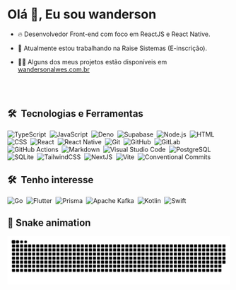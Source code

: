 # Olá 👋, Eu sou wanderson

- 🔥 Desenvolvedor Front-end com foco em ReactJS e React Native.

- 🔭 Atualmente estou trabalhando na Raise Sistemas (E-inscrição).

- 👨‍💻 Alguns dos meus projetos estão disponíveis em [wandersonalwes.com.br](https://wandersonalwes.com.br/)

<br><br>

## 🛠 &nbsp;Tecnologias e Ferramentas

![TypeScript](https://img.shields.io/badge/-TypeScript-3178C6?style=for-the-badge&logo=typescript&logoColor=FFFFFF)&nbsp;
![JavaScript](https://img.shields.io/badge/-JavaScript-F7DF1E?style=for-the-badge&logo=javascript&logoColor=000000)&nbsp;
![Deno](https://img.shields.io/badge/-Deno-000000?style=for-the-badge&logo=deno&logoColor=FFFFFF)&nbsp;
![Supabase](https://img.shields.io/badge/-Supabase-3ECF8E?style=for-the-badge&logo=supabase&logoColor=FFFFFF)&nbsp;
![Node.js](https://img.shields.io/badge/-Node.js-339933?style=for-the-badge&logo=node.js&logoColor=FFFFFF)&nbsp;
![HTML](https://img.shields.io/badge/-HTML-E34F26?style=for-the-badge&logo=HTML5&logoColor=FFFFFF)&nbsp;
![CSS](https://img.shields.io/badge/-CSS-1572B6?style=for-the-badge&logo=CSS3&logoColor=FFFFFF)&nbsp;
![React](https://img.shields.io/badge/-React.js-61DAFB?style=for-the-badge&logo=react&logoColor=000000)&nbsp;
![React Native](https://img.shields.io/badge/-React%20Native-61DAFB?style=for-the-badge&logo=react&logoColor=000000)&nbsp;
![Git](https://img.shields.io/badge/-Git-F05032?style=for-the-badge&logo=git&logoColor=FFFFFF)&nbsp;
![GitHub](https://img.shields.io/badge/-GitHub-181717?style=for-the-badge&logo=github&logoColor=FFFFFF)&nbsp;
![GitLab](https://img.shields.io/badge/-GitLab-FC6D26?style=for-the-badge&logo=gitlab&logoColor=FFFFFF)&nbsp;
![GitHub Actions](https://img.shields.io/badge/-GitHub%20Actions-2088FF?style=for-the-badge&logo=github-actions&logoColor=FFFFFF)&nbsp;
![Markdown](https://img.shields.io/badge/-Markdown-000000?style=for-the-badge&logo=markdown&logoColor=FFFFFF)&nbsp;
![Visual Studio Code](https://img.shields.io/badge/-Visual%20Studio%20Code-007ACC?style=for-the-badge&logo=visual-studio-code&logoColor=FFFFFF)&nbsp;
![PostgreSQL](https://img.shields.io/badge/-PostgreSQL-4169E1?style=for-the-badge&logo=postgresql&logoColor=FFFFFF)&nbsp;
![SQLite](https://img.shields.io/badge/-SQLite-003B57?style=for-the-badge&logo=sqlite&logoColor=FFFFFF)&nbsp;
![TailwindCSS](https://img.shields.io/badge/-TailwindCSS-06B6D4?style=for-the-badge&logo=tailwindcss&logoColor=FFFFFF)&nbsp;
![NextJS](https://img.shields.io/badge/-NextJS-000000?style=for-the-badge&logo=next.js&logoColor=FFFFFF)&nbsp;
![Vite](https://img.shields.io/badge/-Vite-646CFF?style=for-the-badge&logo=vite&logoColor=FFFFFF)&nbsp;
![Conventional Commits](https://img.shields.io/badge/-Conventional%20Commits-FE5196?style=for-the-badge&logo=conventional-commits&logoColor=FFFFFF)&nbsp;

## 🛠 &nbsp;Tenho interesse

![Go](https://img.shields.io/badge/-Go-00ADD8?style=for-the-badge&logo=go&logoColor=FFFFFF)&nbsp;
![Flutter](https://img.shields.io/badge/-Flutter-02569B?style=for-the-badge&logo=flutter&logoColor=FFFFFF)&nbsp;
![Prisma](https://img.shields.io/badge/-Prisma-2D3748?style=for-the-badge&logo=prisma&logoColor=FFFFFF)&nbsp;
![Apache Kafka](https://img.shields.io/badge/-Apache%20Kafka-231F20?style=for-the-badge&logo=apache-kafka&logoColor=FFFFFF)&nbsp;
![Kotlin](https://img.shields.io/badge/-Kotlin-7F52FF?style=for-the-badge&logo=kotlin&logoColor=FFFFFF)&nbsp;
![Swift](https://img.shields.io/badge/-Swift-F05138?style=for-the-badge&logo=swift&logoColor=FFFFFF)&nbsp;

## :snake: Snake animation

<picture>
  <source media="(prefers-color-scheme: dark)" srcset="https://raw.githubusercontent.com/platane/platane/output/github-contribution-grid-snake-dark.svg">
  <source media="(prefers-color-scheme: light)" srcset="https://raw.githubusercontent.com/platane/platane/output/github-contribution-grid-snake.svg">
  <img alt="github contribution grid snake animation" src="https://raw.githubusercontent.com/platane/platane/output/github-contribution-grid-snake.svg">
</picture>
